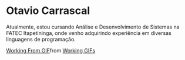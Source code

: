 # Otavio Carrascal
Atualmente, estou cursando Análise e Desenvolvimento de Sistemas na FATEC Itapetininga, onde venho adquirindo experiência em diversas linguagens de programação.

<div class="tenor-gif-embed" data-postid="13271998" data-share-method="host" data-aspect-ratio="1.33663" data-width="100%"><a href="https://tenor.com/view/working-from-home-computer-homework-gif-13271998">Working From GIF</a>from <a href="https://tenor.com/search/working-gifs">Working GIFs</a></div> <script type="text/javascript" async src="https://tenor.com/embed.js"></script>
</div>
